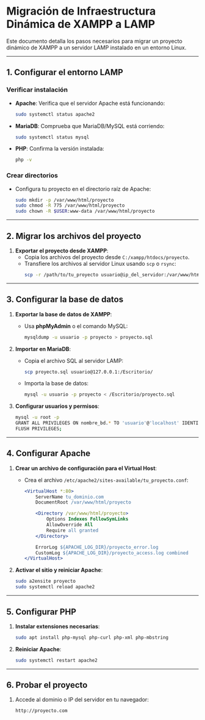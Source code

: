 # Migración de Infraestructura Dinámica de XAMPP a LAMP

Este documento detalla los pasos necesarios para migrar un proyecto dinámico de XAMPP a un servidor LAMP instalado en un entorno Linux.

---

## **1. Configurar el entorno LAMP**
### Verificar instalación
- **Apache**: Verifica que el servidor Apache está funcionando:
  ```bash
  sudo systemctl status apache2
  ```
- **MariaDB**: Comprueba que MariaDB/MySQL está corriendo:
  ```bash
  sudo systemctl status mysql
  ```
- **PHP**: Confirma la versión instalada:
  ```bash
  php -v
  ```

### Crear directorios
- Configura tu proyecto en el directorio raíz de Apache:
  ```bash
  sudo mkdir -p /var/www/html/proyecto
  sudo chmod -R 775 /var/www/html/proyecto
  sudo chown -R $USER:www-data /var/www/html/proyecto
  ```

---

## **2. Migrar los archivos del proyecto**
1. **Exportar el proyecto desde XAMPP**:
   - Copia los archivos del proyecto desde `C:/xampp/htdocs/proyecto`.
   - Transfiere los archivos al servidor Linux usando `scp` o `rsync`:
     ```bash
     scp -r /path/to/tu_proyecto usuario@ip_del_servidor:/var/www/html/
     ```

---

## **3. Configurar la base de datos**
1. **Exportar la base de datos de XAMPP**:
   - Usa **phpMyAdmin** o el comando MySQL:
     ```bash
     mysqldump -u usuario -p proyecto > proyecto.sql
     ```

2. **Importar en MariaDB**:
   - Copia el archivo SQL al servidor LAMP:
     ```bash
     scp proyecto.sql usuario@127.0.0.1:/Escritorio/
     ```
   - Importa la base de datos:
     ```bash
     mysql -u usuario -p proyecto < /Escritorio/proyecto.sql
     ```

3. **Configurar usuarios y permisos**:
   ```bash
   mysql -u root -p
   GRANT ALL PRIVILEGES ON nombre_bd.* TO 'usuario'@'localhost' IDENTIFIED BY '';
   FLUSH PRIVILEGES;
   ```

---

## **4. Configurar Apache**
1. **Crear un archivo de configuración para el Virtual Host**:
   - Crea el archivo `/etc/apache2/sites-available/tu_proyecto.conf`:
     ```apache
     <VirtualHost *:80>
         ServerName tu_dominio.com
         DocumentRoot /var/www/html/proyecto

         <Directory /var/www/html/proyecto>
             Options Indexes FollowSymLinks
             AllowOverride All
             Require all granted
         </Directory>

         ErrorLog ${APACHE_LOG_DIR}/proyecto_error.log
         CustomLog ${APACHE_LOG_DIR}/proyecto_access.log combined
     </VirtualHost>
     ```

2. **Activar el sitio y reiniciar Apache**:
   ```bash
   sudo a2ensite proyecto
   sudo systemctl reload apache2
   ```

---

## **5. Configurar PHP**
1. **Instalar extensiones necesarias**:
   ```bash
   sudo apt install php-mysql php-curl php-xml php-mbstring
   ```
2. **Reiniciar Apache**:
   ```bash
   sudo systemctl restart apache2
   ```

---

## **6. Probar el proyecto**
1. Accede al dominio o IP del servidor en tu navegador:
   ```plaintext
   http://proyecto.com
